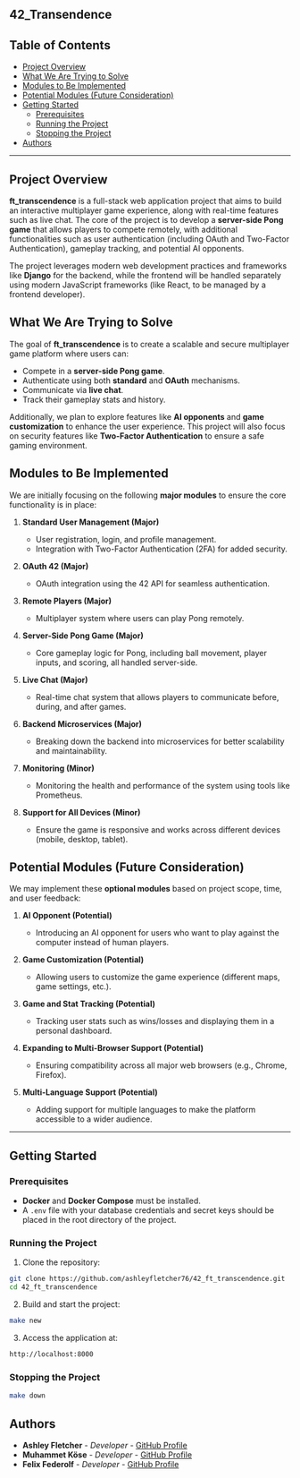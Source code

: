 ## 42_Transendence

## Table of Contents
- [Project Overview](#project-overview)
- [What We Are Trying to Solve](#what-we-are-trying-to-solve)
- [Modules to Be Implemented](#modules-to-be-implemented)
- [Potential Modules (Future Consideration)](#potential-modules-future-consideration)
- [Getting Started](#getting-started)
  - [Prerequisites](#prerequisites)
  - [Running the Project](#running-the-project)
  - [Stopping the Project](#stopping-the-project)
- [Authors](#authors)

---

## Project Overview

**ft_transcendence** is a full-stack web application project that aims to build an interactive multiplayer game experience, along with real-time features such as live chat. The core of the project is to develop a **server-side Pong game** that allows players to compete remotely, with additional functionalities such as user authentication (including OAuth and Two-Factor Authentication), gameplay tracking, and potential AI opponents.

The project leverages modern web development practices and frameworks like **Django** for the backend, while the frontend will be handled separately using modern JavaScript frameworks (like React, to be managed by a frontend developer).

## What We Are Trying to Solve

The goal of **ft_transcendence** is to create a scalable and secure multiplayer game platform where users can:
- Compete in a **server-side Pong game**.
- Authenticate using both **standard** and **OAuth** mechanisms.
- Communicate via **live chat**.
- Track their gameplay stats and history.

Additionally, we plan to explore features like **AI opponents** and **game customization** to enhance the user experience. This project will also focus on security features like **Two-Factor Authentication** to ensure a safe gaming environment.

## Modules to Be Implemented

We are initially focusing on the following **major modules** to ensure the core functionality is in place:

1. **Standard User Management (Major)**
   - User registration, login, and profile management.
   - Integration with Two-Factor Authentication (2FA) for added security.

2. **OAuth 42 (Major)**
   - OAuth integration using the 42 API for seamless authentication.
   
3. **Remote Players (Major)**
   - Multiplayer system where users can play Pong remotely.

4. **Server-Side Pong Game (Major)**
   - Core gameplay logic for Pong, including ball movement, player inputs, and scoring, all handled server-side.

5. **Live Chat (Major)**
   - Real-time chat system that allows players to communicate before, during, and after games.

6. **Backend Microservices (Major)**
   - Breaking down the backend into microservices for better scalability and maintainability.

7. **Monitoring (Minor)**
   - Monitoring the health and performance of the system using tools like Prometheus.

8. **Support for All Devices (Minor)**
   - Ensure the game is responsive and works across different devices (mobile, desktop, tablet).

## Potential Modules (Future Consideration)

We may implement these **optional modules** based on project scope, time, and user feedback:

1. **AI Opponent (Potential)**
   - Introducing an AI opponent for users who want to play against the computer instead of human players.

2. **Game Customization (Potential)**
   - Allowing users to customize the game experience (different maps, game settings, etc.).

3. **Game and Stat Tracking (Potential)**
   - Tracking user stats such as wins/losses and displaying them in a personal dashboard.

4. **Expanding to Multi-Browser Support (Potential)**
   - Ensuring compatibility across all major web browsers (e.g., Chrome, Firefox).

5. **Multi-Language Support (Potential)**
   - Adding support for multiple languages to make the platform accessible to a wider audience.

---

## Getting Started

### Prerequisites
- **Docker** and **Docker Compose** must be installed.
- A `.env` file with your database credentials and secret keys should be placed in the root directory of the project.

### Running the Project

1. Clone the repository:
```bash
git clone https://github.com/ashleyfletcher76/42_ft_transcendence.git
cd 42_ft_transcendence
```
2. Build and start the project:
```bash
make new
```
3. Access the application at:
```bash
http://localhost:8000
```

### Stopping the Project
```bash
make down
```

## Authors

- **Ashley Fletcher** - *Developer* - [GitHub Profile](https://github.com/ashleyfletcher76)
- **Muhammet Köse** - *Developer* - [GitHub Profile](https://github.com/masummmm54)
- **Felix Federolf** - *Developer* - [GitHub Profile](https://github.com/ffederol)
